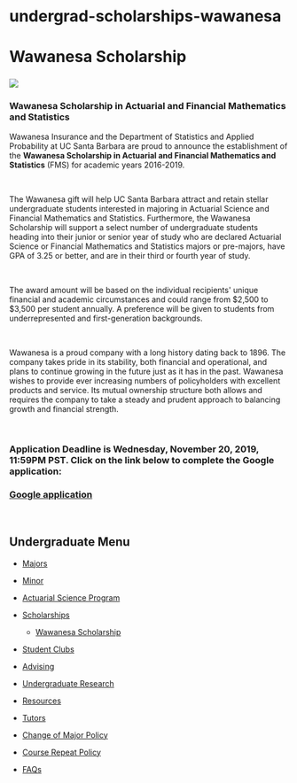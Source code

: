 # undergrad-scholarships-wawanesa

# Wawanesa Scholarship

### [![](/sites/default/files/sitefiles/Undergrad/Actuary/urca/2019/wawanesa_logo.jpeg)](https://www.wawanesa.com/us/california/)

### Wawanesa Scholarship in Actuarial and Financial Mathematics and Statistics

Wawanesa Insurance and the Department of Statistics and Applied Probability at UC Santa Barbara are proud to announce the establishment of the **Wawanesa Scholarship in Actuarial and Financial Mathematics and Statistics** (FMS) for academic years 2016-2019.

 

The Wawanesa gift will help UC Santa Barbara attract and retain stellar undergraduate students interested in majoring in Actuarial Science and Financial Mathematics and Statistics. Furthermore, the Wawanesa Scholarship will support a select number of undergraduate students heading into their junior or senior year of study who are declared Actuarial Science or Financial Mathematics and Statistics majors or pre-majors, have GPA of 3.25 or better, and are in their third or fourth year of study.

 

The award amount will be based on the individual recipients' unique financial and academic circumstances and could range from $2,500 to $3,500 per student annually. A preference will be given to students from underrepresented and first-generation backgrounds.

 

Wawanesa is a proud company with a long history dating back to 1896. The company takes pride in its stability, both financial and operational, and plans to continue growing in the future just as it has in the past. Wawanesa wishes to provide ever increasing numbers of policyholders with excellent products and service. Its mutual ownership structure both allows and requires the company to take a steady and prudent approach to balancing growth and financial strength.

 

### Application Deadline is Wednesday, November 20, 2019, 11:59PM PST. Click on the link below to complete the Google application:

### [Google application](https://docs.google.com/forms/d/e/1FAIpQLSff0G_GJDRhPos9IamjuqT48AMlCrhe9rOaF1tbmJQFpNSEBA/viewform)

 

## Undergraduate Menu

- [Majors](/undergrad/majors "Undergraduate Majors")
- [Minor](/undergrad/minor "Minor in Statistical Science")
- [Actuarial Science Program](/undergrad/actuarial-science "Actuarial Science Program")
- [Scholarships](/undergrad/scholarships "Undergraduate Scholarships")
  
  - [Wawanesa Scholarship](/undergrad/scholarships/wawanesa "Wawanesa Scholarship")
- [Student Clubs](/undergrad/student-clubs "Student Clubs")
- [Advising](/undergrad/advising "Undergraduate Advising")
- [Undergraduate Research](/undergrad/research "Undergraduate Research")
- [Resources](/undergrad/resources "Undergraduate Resources")
- [Tutors](/undergrad/tutors "Tutors")
- [Change of Major Policy](/undergrad/major-change "Change of Major Policy")
- [Course Repeat Policy](/undergrad/course-repeat "Course Repeat Policy")
- [FAQs](/undergrad/faqs "Undergraduate FAQs")